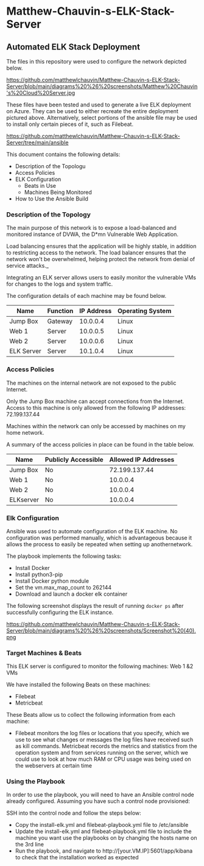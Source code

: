 # Matthew-Chauvin-s-ELK-Stack-Server
## Automated ELK Stack Deployment

The files in this repository were used to configure the network depicted below.

https://github.com/matthewlchauvin/Matthew-Chauvin-s-ELK-Stack-Server/blob/main/diagrams%20%26%20screenshots/Matthew%20Chauvin's%20Cloud%20Server.jpg

These files have been tested and used to generate a live ELK deployment on Azure. They can be used to either recreate the entire deployment pictured above. Alternatively, select portions of the ansible file may be used to install only certain pieces of it, such as Filebeat.

https://github.com/matthewlchauvin/Matthew-Chauvin-s-ELK-Stack-Server/tree/main/ansible

This document contains the following details:
- Description of the Topologu
- Access Policies
- ELK Configuration
  - Beats in Use
  - Machines Being Monitored
- How to Use the Ansible Build


### Description of the Topology

The main purpose of this network is to expose a load-balanced and monitored instance of DVWA, the D*mn Vulnerable Web Application.

Load balancing ensures that the application will be highly stable, in addition to restricting access to the network.
The load balancer ensures that the network won't be overwhelmed, helping protect the network from denial of service attacks._

Integrating an ELK server allows users to easily monitor the vulnerable VMs for changes to the logs and system traffic.


The configuration details of each machine may be found below.

| Name       | Function | IP Address | Operating System |
|------------|----------|------------|------------------|
| Jump Box   | Gateway  | 10.0.0.4   | Linux            |
| Web 1      | Server   | 10.0.0.5   | Linux            |
| Web 2      | Server   | 10.0.0.6   | Linux            |
| ELK Server | Server   | 10.1.0.4   | Linux            |

### Access Policies

The machines on the internal network are not exposed to the public Internet. 

Only the Jump Box machine can accept connections from the Internet. Access to this machine is only allowed from the following IP addresses:
72.199.137.44

Machines within the network can only be accessed by machines on my home network.

A summary of the access policies in place can be found in the table below.

| Name     | Publicly Accessible | Allowed IP Addresses |
|----------|---------------------|----------------------|
| Jump Box | No                  | 72.199.137.44        |
| Web 1    | No                  | 10.0.0.4             |
| Web 2    | No                  | 10.0.0.4             |
| ELKserver| No                  | 10.0.0.4             |

### Elk Configuration

Ansible was used to automate configuration of the ELK machine. No configuration was performed manually, which is advantageous because it allows the process to easily be repeated when setting up anothernetwork.

The playbook implements the following tasks:
- Install Docker
- Install python3-pip
- Install Docker python module
- Set the vm.max_map_count to 262144
- Download and launch a docker elk container

The following screenshot displays the result of running `docker ps` after successfully configuring the ELK instance.

https://github.com/matthewlchauvin/Matthew-Chauvin-s-ELK-Stack-Server/blob/main/diagrams%20%26%20screenshots/Screenshot%20(40).png

### Target Machines & Beats
This ELK server is configured to monitor the following machines:
Web 1 &2 VMs

We have installed the following Beats on these machines:
- Filebeat
- Metricbeat

These Beats allow us to collect the following information from each machine:
- Filebeat monitors the log files or locations that you specify, which we use to see what changes or messages the log files have received such as kill commands. Metricbeat records the metrics and statistics from the operation system and from services running on the server, which we could use to look at how much RAM or CPU usage was being used on the webservers at certain time

### Using the Playbook
In order to use the playbook, you will need to have an Ansible control node already configured. Assuming you have such a control node provisioned: 

SSH into the control node and follow the steps below:
- Copy the install-elk.yml and filebeat-playbook.yml file to /etc/ansible
- Update the install-elk.yml and filebeat-playbook.yml file to include the machine you want use the playbooks on by changing the hosts name on the 3rd line
- Run the playbook, and navigate to http://[your.VM.IP]:5601/app/kibana to check that the installation worked as expected
